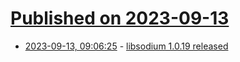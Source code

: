# [Published on 2023-09-13](index.md)

* [2023-09-13, 09:06:25](https://lobste.rs/s/ursgz0/libsodium_1_0_19_released) - [libsodium 1.0.19 released](https://github.com/jedisct1/libsodium/releases/tag/1.0.19-RELEASE)
